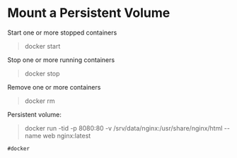 # Mount a Persistent Volume

Start one or more stopped containers
> docker start

Stop one or more running containers
> docker stop

Remove one or more containers
> docker rm

Persistent volume:
> docker run -tid -p 8080:80 -v /srv/data/nginx:/usr/share/nginx/html --name web nginx:latest

    #docker
